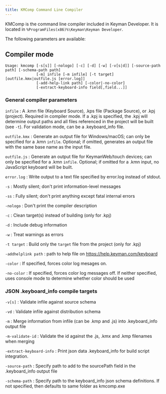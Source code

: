 ```yaml
---
title: KMComp Command Line Compiler
---
```

  
KMComp is the command line compiler included in Keyman Developer. It is
located in `%ProgramFiles(x86)%\Keyman\Keyman Developer`.

The following parameters are available:

## Compiler mode

``` none
Usage: kmcomp [-s[s]] [-nologo] [-c] [-d] [-w] [-v[s|d]] [-source-path path] [-schema-path path]
              [-m] infile [-m infile] [-t target] [outfile.kmx|outfile.js [error.log]]
              [-add-help-link path] [-color|-no-color]
              [-extract-keyboard-info field[,field...]]
```

### General compiler parameters

`infile`
:   A .kmn file (Keyboard Source), .kps file (Package Source), or .kpj
    (project). Required in compiler mode. If a .kpj is specified, the
    .kpj will determine output paths and all files referenced in the
    project will be built (see `-t`). For validation mode, can be a
    .keyboard_info file.

`outfile.kmx`
:   Generate an output file for Windows/macOS; can only be specified for
    a .kmn `infile`. Optional; if omitted, generates an output file with
    the same base name as the input file.

`outfile.js`
:   Generate an output file for KeymanWeb/touch devices; can only be
    specified for a .kmn `infile`. Optional; if omitted for a .kmn
    input, no JavaScript keyboard will be built.

`error.log`
:   Write output to a text file specified by error.log instead of
    stdout.

`-s`
:   Mostly silent; don't print information-level messages

`-ss`
:   Fully silent; don't print anything except fatal internal errors

`-nologo`
:   Don't print the compiler description

`-c`
:   Clean target(s) instead of building (only for .kpj)

`-d`
:   Include debug information

`-w`
:   Treat warnings as errors

`-t target`
:   Build only the `target` file from the project (only for .kpj)

`-addhelplink path`
:   path to help file on https://help.keyman.com/keyboard

`-color`
:   If specified, forces color log mesages on.

`-no-color`
:   If specified, forces color log messages off. If neither specified,
    uses console mode to determine whether color should be used

### JSON .keyboard_info compile targets

`-v[s]`
:   Validate infile against source schema

`-vd`
:   Validate infile against distribution schema

`-m`
:   Merge information from infile (can be .kmp and .js) into
    .keyboard_info output file

`-m-validate-id`
:   Validate the id against the .js, .kmx and .kmp filenames when
    merging

`-extract-keyboard-info`
:   Print json data .keyboard_info for build script integration.

`-source-path`
:   Specify path to add to the sourcePath field in the .keyboard_info
    output file

`-schema-path`
:   Specify path to the keyboard_info json schema definitions. If not
    specified, then defaults to same folder as kmcomp.exe

